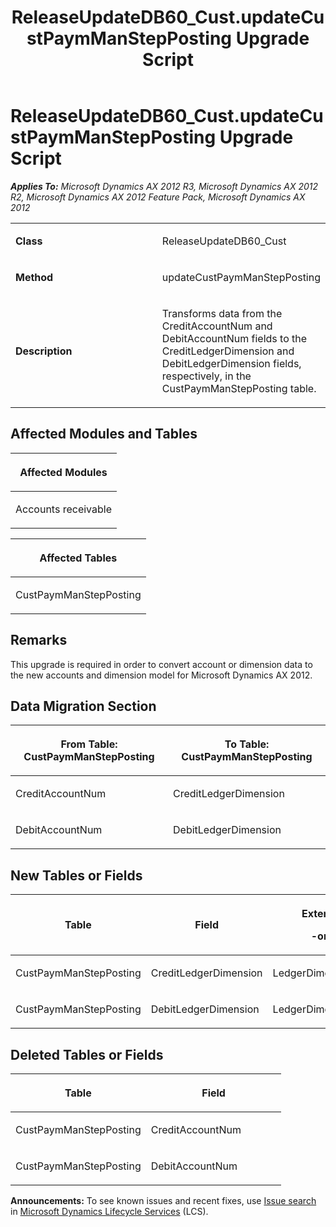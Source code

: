 ﻿---
title: ReleaseUpdateDB60_Cust.updateCustPaymManStepPosting Upgrade Script
TOCTitle: ReleaseUpdateDB60_Cust.updateCustPaymManStepPosting Upgrade Script
ms:assetid: 790d2f2e-c18a-ea8e-dc29-903f34f5c723
ms:mtpsurl: https://msdn.microsoft.com/en-us/library/JJ719390(v=AX.60)
ms:contentKeyID: 49709181
ms.date: 05/18/2015
mtps_version: v=AX.60
---

# ReleaseUpdateDB60\_Cust.updateCustPaymManStepPosting Upgrade Script 


_**Applies To:** Microsoft Dynamics AX 2012 R3, Microsoft Dynamics AX 2012 R2, Microsoft Dynamics AX 2012 Feature Pack, Microsoft Dynamics AX 2012_

<table>
<colgroup>
<col style="width: 50%" />
<col style="width: 50%" />
</colgroup>
<tbody>
<tr class="odd">
<td><p><strong>Class</strong></p></td>
<td><p>ReleaseUpdateDB60_Cust</p></td>
</tr>
<tr class="even">
<td><p><strong>Method</strong></p></td>
<td><p>updateCustPaymManStepPosting</p></td>
</tr>
<tr class="odd">
<td><p><strong>Description</strong></p></td>
<td><p>Transforms data from the CreditAccountNum and DebitAccountNum fields to the CreditLedgerDimension and DebitLedgerDimension fields, respectively, in the CustPaymManStepPosting table.</p></td>
</tr>
</tbody>
</table>


## Affected Modules and Tables

<table>
<colgroup>
<col style="width: 100%" />
</colgroup>
<thead>
<tr class="header">
<th><p>Affected Modules</p></th>
</tr>
</thead>
<tbody>
<tr class="odd">
<td><p>Accounts receivable</p></td>
</tr>
</tbody>
</table>


<table>
<colgroup>
<col style="width: 100%" />
</colgroup>
<thead>
<tr class="header">
<th><p>Affected Tables</p></th>
</tr>
</thead>
<tbody>
<tr class="odd">
<td><p>CustPaymManStepPosting</p></td>
</tr>
</tbody>
</table>


## Remarks

This upgrade is required in order to convert account or dimension data to the new accounts and dimension model for Microsoft Dynamics AX 2012.

## Data Migration Section

<table>
<colgroup>
<col style="width: 50%" />
<col style="width: 50%" />
</colgroup>
<thead>
<tr class="header">
<th><p>From Table: CustPaymManStepPosting</p></th>
<th><p>To Table: CustPaymManStepPosting</p></th>
</tr>
</thead>
<tbody>
<tr class="odd">
<td><p>CreditAccountNum</p></td>
<td><p>CreditLedgerDimension</p></td>
</tr>
<tr class="even">
<td><p>DebitAccountNum</p></td>
<td><p>DebitLedgerDimension</p></td>
</tr>
</tbody>
</table>


## New Tables or Fields

<table>
<colgroup>
<col style="width: 33%" />
<col style="width: 33%" />
<col style="width: 33%" />
</colgroup>
<thead>
<tr class="header">
<th><p>Table</p></th>
<th><p>Field</p></th>
<th><p>Extended Data Type</p>
<p>-or- Base Enum</p></th>
</tr>
</thead>
<tbody>
<tr class="odd">
<td><p>CustPaymManStepPosting</p></td>
<td><p>CreditLedgerDimension</p></td>
<td><p>LedgerDimensionDefaultAccount</p></td>
</tr>
<tr class="even">
<td><p>CustPaymManStepPosting</p></td>
<td><p>DebitLedgerDimension</p></td>
<td><p>LedgerDimensionDefaultAccount</p></td>
</tr>
</tbody>
</table>


## Deleted Tables or Fields

<table>
<colgroup>
<col style="width: 50%" />
<col style="width: 50%" />
</colgroup>
<thead>
<tr class="header">
<th><p>Table</p></th>
<th><p>Field</p></th>
</tr>
</thead>
<tbody>
<tr class="odd">
<td><p>CustPaymManStepPosting</p></td>
<td><p>CreditAccountNum</p></td>
</tr>
<tr class="even">
<td><p>CustPaymManStepPosting</p></td>
<td><p>DebitAccountNum</p></td>
</tr>
</tbody>
</table>

  
**Announcements:** To see known issues and recent fixes, use [Issue search](http://go.microsoft.com/fwlink/?linkid=389258) in [Microsoft Dynamics Lifecycle Services](http://go.microsoft.com/fwlink/?linkid=306505) (LCS).


